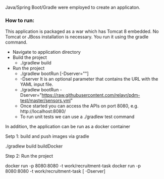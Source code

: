 Java/Spring Boot/Gradle were employed to create an applicaton. 
### How to run:
This application is packaged as a war which has Tomcat 8 embedded. No Tomcat or JBoss installation is necessary. You run it using the gradle command. 
* Navigate to application directory 
* Build the project
  * ./gradlew build
* Run the project 
  * ./gradlew bootRun [-Dserver=""]
  * -Dserver It is an optional parameter that contains the URL with the YAML input file. 
  * ./gradlew bootRun -Dserver="https://raw.githubusercontent.com/relayr/pdm-test/master/sensors.yml" 
  * Once started you can access the APIs on port 8080, e.g. http://localhost:8080/
  * To run unit tests we can use a ./gradlew test  command
 

In addition, the application can be run as a docker container

Setp 1:  build and push images via gradle

./gradlew build buildDocker

Step 2: Run the project

docker run -p 8080:8080 -t work/recruitment-task 
docker run -p 8080:8080 -t work/recruitment-task  [ -Dserver]

 
